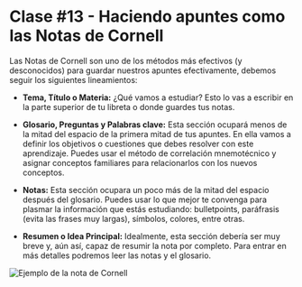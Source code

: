 # Clase #13 - Haciendo apuntes como las Notas de Cornell

Las Notas de Cornell son uno de los métodos más efectivos (y desconocidos) para guardar nuestros apuntes efectivamente, debemos seguir los siguientes lineamientos:

* **Tema, Título o Materia:** ¿Qué vamos a estudiar? Esto lo vas a escribir en la parte superior de tu libreta o donde guardes tus notas.

* **Glosario, Preguntas y Palabras clave:** Esta sección ocupará menos de la mitad del espacio de la primera mitad de tus apuntes. En ella vamos a definir los objetivos o cuestiones que debes resolver con este aprendizaje. Puedes usar el método de correlación mnemotécnico y asignar conceptos familiares para relacionarlos con los nuevos conceptos.

* **Notas:** Esta sección ocupara un poco más de la mitad del espacio después del glosario. Puedes usar lo que mejor te convenga para plasmar la información que estás estudiando: bulletpoints, paráfrasis (evita las frases muy largas), símbolos, colores, entre otras.

* **Resumen o Idea Principal:** Idealmente, esta sección debería ser muy breve y, aún así, capaz de resumir la nota por completo. Para entrar en más detalles podremos leer las notas y el glosario.

![Ejemplo de la nota de Cornell](assets/notas-de-cornell.png)
